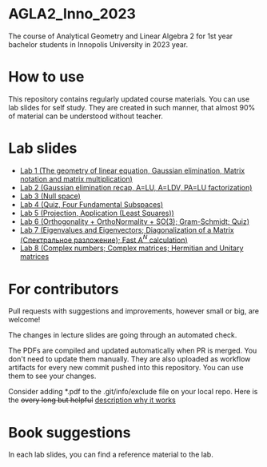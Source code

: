 # AGLA2_Inno_2023
The course of Analytical Geometry and Linear Algebra 2 for 1st year bachelor students in Innopolis University in 2023 year.

# How to use

This repository contains regularly updated course materials. You can use lab slides for self study. They are created in such manner, that almost 90% of material can be understood  without teacher.

# Lab slides

* [Lab 1 (The geometry of linear equation, Gaussian elimination, Matrix notation and matrix multiplication)](https://github.com/Lupasic/AGLA2_Inno_2023/blob/main/Labs/1/AGLA2_lab1_bul.pdf)
* [Lab 2 (Gaussian elimination recap, A=LU, A=LDV, PA=LU factorization)](https://github.com/Lupasic/AGLA2_Inno_2023/blob/main/Labs/2/AGLA2_lab2_bul.pdf) 
* [Lab 3 (Null space)](https://github.com/Lupasic/AGLA2_Inno_2023/blob/main/Labs/3/AGLA2_lab3_bul.pdf)
* [Lab 4 (Quiz, Four Fundamental Subspaces)](https://github.com/Lupasic/AGLA2_Inno_2023/blob/main/Labs/4/AGLA2_lab4_bul.pdf)
* [Lab 5 (Projection, Application (Least Squares))](https://github.com/Lupasic/AGLA2_Inno_2023/blob/main/Labs/5/AGLA2_lab5_bul.pdf)
* [Lab 6 (Orthogonality + OrthoNormality + SO(3); Gram-Schmidt; Quiz)](https://github.com/Lupasic/AGLA2_Inno_2023/blob/main/Labs/6/AGLA2_lab6_bul.pdf)
* [Lab 7 (Eigenvalues and Eigenvectors; Diagonalization of a Matrix (Спектральное разложение); Fast A$^N$ calculation)](https://github.com/Lupasic/AGLA2_Inno_2023/blob/main/Labs/7/AGLA2_lab7_bul.pdf)
* [Lab 8 (Complex numbers; Complex matrices; Hermitian and Unitary matrices](https://github.com/Lupasic/AGLA2_Inno_2023/blob/main/Labs/8/AGLA2_lab8_bul.pdf)

# For contributors

Pull requests with suggestions and improvements, however small or big, are welcome!

The changes in lecture slides are going through an automated check.

The PDFs are compiled and updated automatically when PR is merged. You don't need to update them manually. They are also uploaded as workflow artifacts for every new commit pushed into this repository. You can use them to see your changes.
 
Consider adding \*.pdf to the .git/info/exclude file on your local repo. Here is the ~~overy long but helpful~~ [description why it works](https://medium.com/@dave_lunny/exclude-files-from-git-without-committing-changes-to-gitignore-986fa712e78d)

# Book suggestions
In each lab slides, you can find a reference material to the lab.
